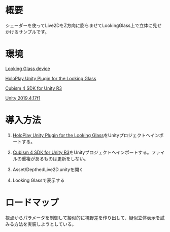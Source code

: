 # 概要

シェーダーを使ってLive2DをZ方向に膨らませてLookingGlass上で立体に見せかけるサンプルです。

# 環境

[Looking Glass device](https://lookingglassfactory.com/product/overview)

[HoloPlay Unity Plugin for the Looking Glass](https://lookingglassfactory.com/software)

[Cubism 4 SDK for Unity R3](https://www.live2d.com/download/cubism-sdk/download-unity/)

[Unity 2019.4.17f1](https://unity3d.com/jp/get-unity/download/archive)

# 導入方法

1. [HoloPlay Unity Plugin for the Looking Glass](https://lookingglassfactory.com/software)をUnityプロジェクトへインポートする。
1. [Cubism 4 SDK for Unity R3](https://www.live2d.com/download/cubism-sdk/download-unity/)をUnityプロジェクトへインポートする。ファイルの重複があるものは更新をしない。
1. Asset/DepthedLive2D.unityを開く

1. Looking Glassで表示する

# ロードマップ

視点からパラメータを制御して擬似的に視野差を作り出して、疑似立体表示を試みる方法を実装しようとしている。

